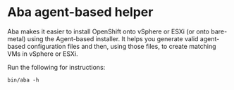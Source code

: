 # Aba agent-based helper

Aba makes it easier to install OpenShift onto vSphere or ESXi (or onto bare-metal) using the Agent-based installer.
It helps you generate valid agent-based configuration files and then, using those files, to create matching VMs in vSphere or ESXi. 

Run the following for instructions:

```
bin/aba -h 
```

